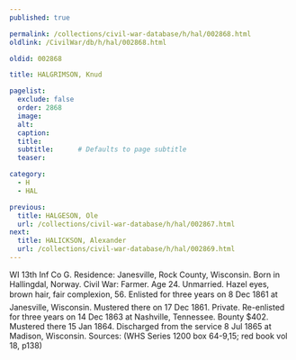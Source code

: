 ```yaml
---
published: true

permalink: /collections/civil-war-database/h/hal/002868.html
oldlink: /CivilWar/db/h/hal/002868.html

oldid: 002868

title: HALGRIMSON, Knud

pagelist:
  exclude: false
  order: 2868
  image: 
  alt:
  caption:
  title:
  subtitle:      # Defaults to page subtitle
  teaser:

category: 
  - H 
  - HAL

previous:
  title: HALGESON, Ole
  url: /collections/civil-war-database/h/hal/002867.html  
next:
  title: HALICKSON, Alexander
  url: /collections/civil-war-database/h/hal/002869.html   
---
```

WI 13th Inf Co G. Residence: Janesville, Rock County, Wisconsin. Born in Hallingdal, Norway. Civil War: Farmer. Age 24. Unmarried. Hazel eyes, brown hair, fair complexion, 5&#146;6&#148;. Enlisted for three years on 8 Dec 1861 at Janesville, Wisconsin. Mustered there on 17 Dec 1861. Private. Re-enlisted for three years on 14 Dec 1863 at Nashville, Tennessee. Bounty $402. Mustered there 15 Jan 1864. Discharged from the service 8 Jul 1865 at Madison, Wisconsin. Sources: (WHS Series 1200 box 64-9,15; red book vol 18, p138)